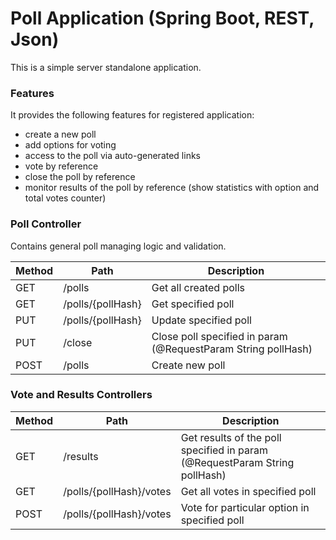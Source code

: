 # Poll Application (Spring Boot, REST, Json)
This is a simple server standalone application. 

### Features
It provides the following features for registered application:
* create a new poll
* add options for voting
* access to the poll via auto-generated links
* vote by reference 
* close the poll by reference
* monitor results of the poll by reference (show statistics with option and total votes counter)

### Poll Controller
Contains general poll managing logic and validation.

Method	| Path	| Description	
------------- | ------------------------- | ------------- 
GET	| /polls	| Get all created polls	
GET	| /polls/{pollHash}	| Get specified poll
PUT	| /polls/{pollHash}	| Update specified poll
PUT	| /close	| Close poll specified in param (@RequestParam String pollHash)
POST	| /polls	| Create new poll

### Vote and Results Controllers
Method	| Path	| Description	
------------- | ------------------------- | ------------- 
GET	| /results	| Get results of the poll specified in param (@RequestParam String pollHash)
GET	| /polls/{pollHash}/votes	| Get all votes in specified poll
POST	| /polls/{pollHash}/votes	| Vote for particular option in specified poll



